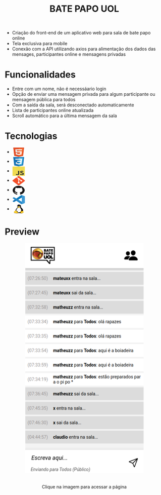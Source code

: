 <div align="center">
  <h1>BATE PAPO UOL</h1>
</div>
<br>
  
- Criação do front-end de um aplicativo web para sala de bate papo online
  <br>
- Tela exclusiva para mobile
  <br>
- Conexão com a API utilizando axios para alimentação dos dados das mensages, participantes online e mensagens privadas

# Funcionalidades
- Entre com um nome, não é necessáario login
- Opção de enviar uma mensagem privada para algum participante ou mensagem pública para todos
- Com a saída da sala, será desconectado automaticamente 
- Lista de participantes online atualizada 
- Scroll automático para a última mensagem da sala

# Tecnologias 
- <img align="center" height="30" width="40" src="https://raw.githubusercontent.com/devicons/devicon/master/icons/html5/html5-original.svg">
- <img align="center" height="30" width="40" src="https://raw.githubusercontent.com/devicons/devicon/master/icons/css3/css3-original.svg">
- <img align="center" height="30" width="40" src="https://raw.githubusercontent.com/devicons/devicon/master/icons/javascript/javascript-original.svg">
- <img align="center" height="30" width="40" src="https://raw.githubusercontent.com/devicons/devicon/master/icons/git/git-original.svg">
- <img align="center" height="30" width="40" src="https://raw.githubusercontent.com/devicons/devicon/master/icons/github/github-original.svg">
- <img align="center" height="30" width="40" src="https://raw.githubusercontent.com/devicons/devicon/master/icons/vscode/vscode-original.svg">
- <img align="center" height="30" width="40" src="https://raw.githubusercontent.com/devicons/devicon/master/icons/linux/linux-original.svg">


# Preview
<div align="center">
  <a href="https://guedesclaudio.github.io/projeto5-batepapouol/"><img src="./img/screenUol.png" width="375"></a>
  <br>
  <br>
  <p>Clique na imagem para acessar a página</p>
</div>
<br>
